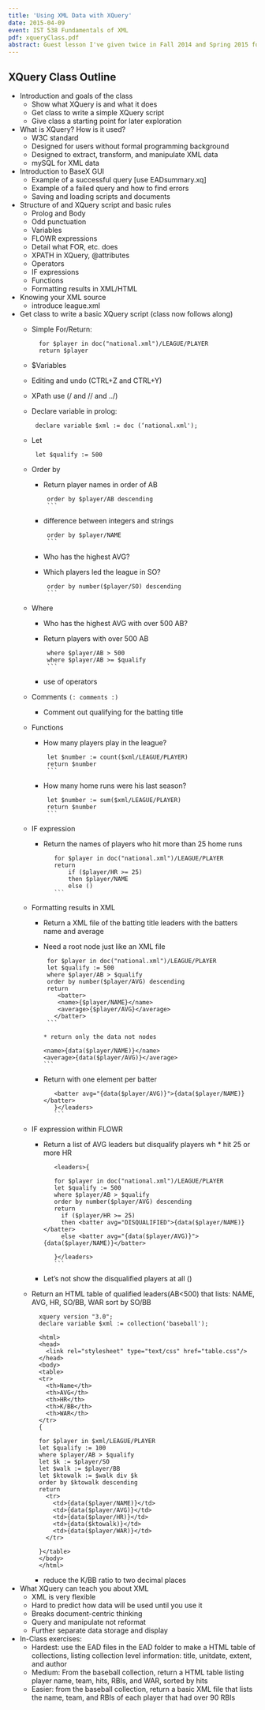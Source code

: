 ```yaml
---
title: 'Using XML Data with XQuery'
date: 2015-04-09
event: IST 538 Fundamentals of XML
pdf: xqueryClass.pdf
abstract: Guest lesson I've given twice in Fall 2014 and Spring 2015 for a graduate XML class in the UAlbany Information Science program. Here I tried to get the class to understand how to make use of their XML data in mass, and how that can inform them how to better structure their data in the first place.
---
```




## XQuery Class Outline

* Introduction and goals of the class
   * Show what XQuery is and what it does
   * Get class to write a simple XQuery script
   * Give class a starting point for later exploration
* What is XQuery? How is it used?
   * W3C standard
   * Designed for users without formal programming background
   * Designed to extract, transform, and manipulate XML data
   * mySQL for XML data
* Introduction to BaseX GUI
   * Example of a successful query  [use EADsummary.xq]
   * Example of a failed query and how to find errors
   * Saving and loading scripts and documents
* Structure of and XQuery script and basic rules
   * Prolog and Body
   * Odd punctuation
   * Variables
   * FLOWR expressions
   * Detail what FOR, etc. does
   * XPATH in XQuery, @attributes
   * Operators
   * IF expressions
   * Functions
   * Formatting results in XML/HTML
* Knowing your XML source
   * introduce league.xml
* Get class to write a basic XQuery script (class now follows along)
   * Simple For/Return:
   
      ```
        for $player in doc("national.xml")/LEAGUE/PLAYER
        return $player
        ```
      
   * $Variables
   * Editing and undo (CTRL+Z and CTRL+Y)
   * XPath use (/ and // and ../)
   * Declare variable in prolog:
    
       ```
        declare variable $xml := doc (‘national.xml');
        ```

   * Let
    
       ```
        let $qualify := 500
        ```

   * Order by
      * Return player names  in order of AB
        
           ```
            order by $player/AB descending
            ```

      * difference between integers and strings
        
           ```
            order by $player/NAME
            ```

      * Who has the highest AVG?
      * Which players led the league in SO?
        
           ```
            order by number($player/SO) descending
            ```

   * Where
      * Who has the highest AVG with over 500 AB?
      * Return players with over  500 AB
        
           ```
            where $player/AB > 500
            where $player/AB >= $qualify
            ```

      * use of operators
   * Comments `(: comments :)`
      * Comment out qualifying for the batting title
   * Functions
      * How many players play in the league?
        
           ```
            let $number := count($xml/LEAGUE/PLAYER)
            return $number
            ```

      * How many home runs were his last season?
        
           ```
            let $number := sum($xml/LEAGUE/PLAYER)
            return $number
            ```

   * IF expression
      * Return the names of players who hit more than 25 home runs

         ```
            for $player in doc("national.xml")/LEAGUE/PLAYER
            return
                if ($player/HR >= 25)
                then $player/NAME
                else ()
            ```
  
   * Formatting results in XML
      * Return a XML file of the batting title leaders with the batters name and average
      * Need a root node just like an XML file
        
           ```
            for $player in doc("national.xml")/LEAGUE/PLAYER
            let $qualify := 500
            where $player/AB > $qualify
            order by number($player/AVG) descending
            return
               <batter>
               <name>{$player/NAME}</name>
               <average>{$player/AVG}</average>
              </batter>
            ```

        * return only the data not nodes
        
           ```
            <name>{data($player/NAME)}</name>
            <average>{data($player/AVG)}</average>
            ```
 
      * Return with one element per batter

         ```
            <batter avg="{data($player/AVG)}">{data($player/NAME)}</batter>
            }</leaders>
            ```

   * IF expression within FLOWR
      * Return a list of AVG leaders but disqualify players wh   * hit 25 or more HR

         ```
            <leaders>{
              
            for $player in doc("national.xml")/LEAGUE/PLAYER
            let $qualify := 500
            where $player/AB > $qualify
            order by number($player/AVG) descending
            return
              if ($player/HR >= 25)
              then <batter avg="DISQUALIFIED">{data($player/NAME)}</batter>
              else <batter avg="{data($player/AVG)}">{data($player/NAME)}</batter>

            }</leaders>
            ```

      * Let’s not show the disqualified players at all ()
   * Return an HTML table of qualified leaders(AB<500) that lists: NAME, AVG, HR, SO/BB, WAR sort by SO/BB

      ```
        xquery version "3.0";
        declare variable $xml := collection('baseball');

        <html>
        <head>
          <link rel="stylesheet" type="text/css" href="table.css"/>
        </head>
        <body> 
        <table>
        <tr>
          <th>Name</th>
          <th>AVG</th>
          <th>HR</th>
          <th>K/BB</th>
          <th>WAR</th>
        </tr>
        {
          
        for $player in $xml/LEAGUE/PLAYER
        let $qualify := 100
        where $player/AB > $qualify
        let $k := $player/SO
        let $walk := $player/BB
        let $ktowalk := $walk div $k
        order by $ktowalk descending
        return
          <tr>
            <td>{data($player/NAME)}</td>
            <td>{data($player/AVG)}</td>
            <td>{data($player/HR)}</td>
            <td>{data($ktowalk)}</td>
            <td>{data($player/WAR)}</td>
          </tr>

        }</table>
        </body>
        </html>
        ```

      * reduce the K/BB ratio   to two decimal places
* What XQuery can teach you about XML
   * XML is very flexible
   * Hard to predict how data will be used until you use it
   * Breaks document-centric thinking
   * Query and manipulate not reformat
   * Further separate data storage and display 
* In-Class exercises:
   * Hardest: use the EAD files in the EAD folder to make a HTML table of collections, listing collection level information: title, unitdate, extent, and author
   * Medium: From the baseball collection, return a HTML table listing player name, team, hits, RBIs, and WAR, sorted by hits
   * Easier: from the baseball collection, return a basic XML file that lists the name, team, and RBIs of each player that had over 90 RBIs

